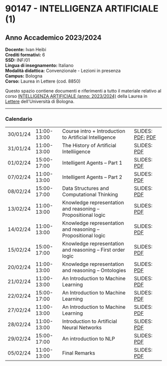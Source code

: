 # 90147 - INTELLIGENZA ARTIFICIALE (1)
## Anno Accademico 2023/2024  

**Docente:** Ivan Heibi  
**Crediti formativi:** 6  
**SSD:** INF/01  
**Lingua di insegnamento:** Italiano  
**Modalità didattica:** Convenzionale - Lezioni in presenza  
**Campus:** Bologna  
**Corso:** Laurea in Lettere (cod. 8850)  

Questo spazio contiene documenti e riferimenti a tutto il materiale relativo al corso [INTELLIGENZA ARTIFICIALE (anno: 2023/2024)](https://www.unibo.it/it/studiare/dottorati-master-specializzazioni-e-altra-formazione/insegnamenti/insegnamento/2023/443742) della Laurea in [Lettere](https://corsi.unibo.it/laurea/lettere) dell'Università di Bologna.

---

### Calendario

<table>
  <tr>
	<td>30/01/24</td>
	<td>11:00-13:00</td>
	<td>Course intro + Introduction to Artificial Intelligence</td>
	<td>SLIDES: <a href="slides/01_intro.pdf)">PDF</a>; <a href="slides/02_introduction_to_ai.pdf">PDF</a></td>
  </tr>
  <tr>
	<td>31/01/24</td>
	<td>11:00-13:00</td>
	<td>The History of Artificial Intelliigence</td>
	<td>SLIDES: <a href="slides/03_history_of_ai.pdf">PDF</a></td>
  </tr>
  <tr>
	<td>01/02/24</td>
	<td>15:00-17:00</td>
	<td>Intelligent Agents – Part 1</td>
	<td>SLIDES: <a href="slides/04_intelligent_agents.pdf">PDF</a></td>
  </tr>
  <tr>
	<td>07/02/24</td>
	<td>11:00-13:00</td>
	<td>Intelligent Agents – Part 2</td>
	<td>SLIDES: <a href="slides/05_intelligent_agents.pdf">PDF</a></td>
  </tr>
  <tr>
	<td>08/02/24</td>
	<td>15:00-17:00</td>
	<td>Data Structures and Computational Thinking</td>
	<td>SLIDES: <a href="slides/06_data_structures.pdf">PDF</a></td>
  </tr>
  <tr>
	<td>13/02/24</td>
	<td>11:00-13:00</td>
	<td>Knowledge representation and reasoning – Propositional logic</td>
	<td>SLIDES: <a href="slides/07_knowledge_representation.pdf">PDF</a></td>
  </tr>
  <tr>
	<td>14/02/24</td>
	<td>11:00-13:00</td>
	<td>Knowledge representation and reasoning – Propositional logic</td>
	<td>SLIDES: <a href="slides/07_knowledge_representation.pdf">PDF</a></td>
  </tr>
  <tr>
	<td>15/02/24</td>
	<td>15:00-17:00</td>
	<td>Knowledge representation and reasoning – First order logic</td>
	<td>SLIDES: <a href="slides/08_knowledge_representation_FOL.pdf">PDF</a></td>
  </tr>
  <tr>
	<td>20/02/24</td>
	<td>11:00-13:00</td>
	<td>Knowledge representation and reasoning – Ontologies</td>
	<td>SLIDES: <a href="slides/09_knowledge_representation_desc_logics.pdf">PDF</a></td>
  </tr>
  <tr>
	<td>21/02/24</td>
	<td>11:00-13:00</td>
	<td>An Introduction to Machine Learning</td>
	<td>SLIDES: <a href="slides/10_machine_learning.pdf">PDF</a></td>
  </tr>
  <tr>
	<td>22/02/24</td>
	<td>15:00-17:00</td>
	<td>An Introduction to Machine Learning</td>
	<td>SLIDES: <a href="slides/10_machine_learning.pdf">PDF</a></td>
  </tr>
  <tr>
	<td>27/02/24</td>
	<td>11:00-13:00</td>
	<td>An Introduction to Machine Learning</td>
	<td>SLIDES: <a href="slides/10_machine_learning.pdf">PDF</a></td>
  </tr>
  <tr>
	<td>28/02/24</td>
	<td>11:00-13:00</td>
	<td>Introduction to Artificial Neural Networks</td>
	<td>SLIDES: <a href="slides/11_neural_networks.pdf">PDF</a></td>
  </tr>
  <tr>
	<td>29/02/24</td>
	<td>15:00-17:00</td>
	<td>An introduction to NLP</td>
	<td>SLIDES: <a href="slides/12_nlp.pdf">PDF</a></td>
  </tr>
  <tr>
	<td>05/02/24</td>
	<td>11:00-13:00</td>
	<td>Final Remarks</td>
	<td>SLIDES: <a href="slides/13_conclusions.pdf">PDF</a></td>
  </tr>
</table>
